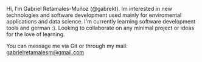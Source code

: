  Hi, I’m Gabriel Retamales-Muñoz (@gabrekt). Im interested in new technologies and software development used mainly for enviromental applications and data science.
 I'm currently learning software development tools and german :). 
 Looking to collaborate on any minimal project or ideas for the love of learning.
 
 You can message me via Git or through my mail: gabrielretamalesm@gmail.com

<!---
gabremu/gabremu is a ✨ special ✨ repository because its `README.md` (this file) appears on your GitHub profile.
You can click the Preview link to take a look at your changes.
--->
